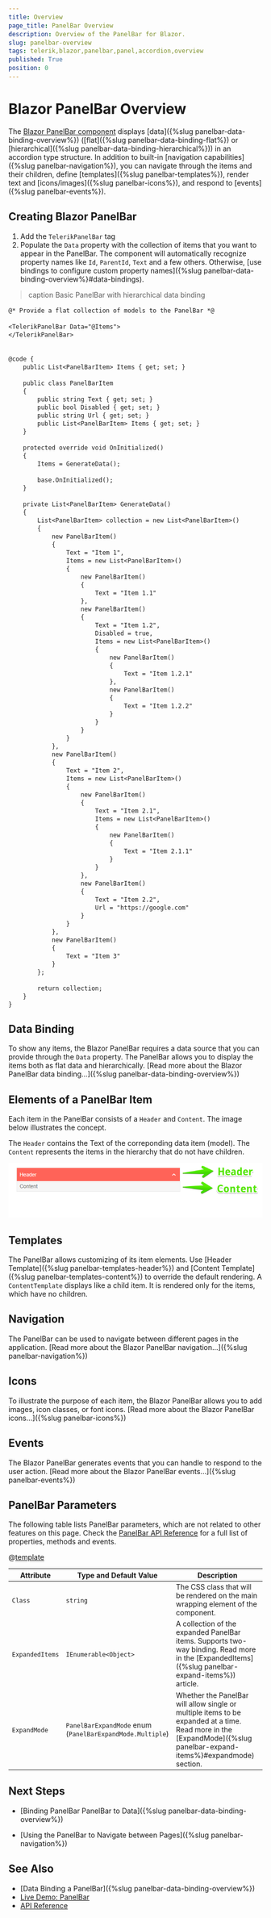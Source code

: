 ```yaml
---
title: Overview
page_title: PanelBar Overview
description: Overview of the PanelBar for Blazor.
slug: panelbar-overview
tags: telerik,blazor,panelbar,panel,accordion,overview
published: True
position: 0
---
```


# Blazor PanelBar Overview

The <a href="https://www.telerik.com/blazor-ui/panelbar" target="_blank">Blazor PanelBar component</a> displays [data]({%slug panelbar-data-binding-overview%}) ([flat]({%slug panelbar-data-binding-flat%}) or [hierarchical]({%slug panelbar-data-binding-hierarchical%})) in an accordion type structure. In addition to built-in [navigation capabilities]({%slug panelbar-navigation%}), you can navigate through the items and their children, define [templates]({%slug panelbar-templates%}), render text and [icons/images]({%slug panelbar-icons%}), and respond to [events]({%slug panelbar-events%}).

 
## Creating Blazor PanelBar

1. Add the `TelerikPanelBar` tag
1. Populate the `Data` property with the collection of items that you want to appear in the PanelBar. The component will automatically recognize property names like `Id`, `ParentId`, `Text` and a few others. Otherwise, [use bindings to configure custom property names]({%slug panelbar-data-binding-overview%}#data-bindings).

>caption Basic PanelBar with hierarchical data binding

````CSHTML
@* Provide a flat collection of models to the PanelBar *@

<TelerikPanelBar Data="@Items">
</TelerikPanelBar>


@code {
    public List<PanelBarItem> Items { get; set; }

    public class PanelBarItem
    {
        public string Text { get; set; }
        public bool Disabled { get; set; }
        public string Url { get; set; }
        public List<PanelBarItem> Items { get; set; }
    }

    protected override void OnInitialized()
    {
        Items = GenerateData();

        base.OnInitialized();
    }

    private List<PanelBarItem> GenerateData()
    {
        List<PanelBarItem> collection = new List<PanelBarItem>()
        {
            new PanelBarItem()
            {
                Text = "Item 1",
                Items = new List<PanelBarItem>()
                {
                    new PanelBarItem()
                    {
                        Text = "Item 1.1"
                    },
                    new PanelBarItem()
                    {
                        Text = "Item 1.2",
                        Disabled = true,
                        Items = new List<PanelBarItem>()
                        {
                            new PanelBarItem()
                            {
                                Text = "Item 1.2.1"
                            },
                            new PanelBarItem()
                            {
                                Text = "Item 1.2.2"
                            }
                        }
                    }
                }
            },
            new PanelBarItem()
            {
                Text = "Item 2",
                Items = new List<PanelBarItem>()
                {
                    new PanelBarItem()
                    {
                        Text = "Item 2.1",
                        Items = new List<PanelBarItem>()
                        {
                            new PanelBarItem()
                            {
                                Text = "Item 2.1.1"
                            }
                        }
                    },
                    new PanelBarItem()
                    {
                        Text = "Item 2.2",
                        Url = "https://google.com"
                    }
                }
            },
            new PanelBarItem()
            {
                Text = "Item 3"
            }
        };

        return collection;
    }
}
````

## Data Binding

To show any items, the Blazor PanelBar requires a data source that you can provide through the `Data` property. The PanelBar allows you to display the items both as flat data and hierarchically. [Read more about the Blazor PanelBar data binding...]({%slug panelbar-data-binding-overview%})

## Elements of a PanelBar Item

Each item in the PanelBar consists of a `Header` and `Content`. The image below illustrates the concept.

The `Header` contains the Text of the correponding data item (model). The `Content` represents the items in the hierarchy that do not have children.

![panelbar parts](images/panelbar-parts-overview.png)

## Templates

The PanelBar allows customizing of its item elements. Use [Header Template]({%slug panelbar-templates-header%}) and [Content Template]({%slug panelbar-templates-content%}) to override the default rendering. A `ContentTemplate` displays like a child item. It is rendered only for the items, which have no children.

## Navigation

The PanelBar can be used to navigate between different pages in the application. [Read more about the Blazor PanelBar navigation...]({%slug panelbar-navigation%})

## Icons

To illustrate the purpose of each item, the Blazor PanelBar allows you to add images, icon classes, or font icons. [Read more about the Blazor PanelBar icons...]({%slug panelbar-icons%})

## Events

The Blazor PanelBar generates events that you can handle to respond to the user action. [Read more about the Blazor PanelBar events...]({%slug panelbar-events%})

## PanelBar Parameters

The following table lists PanelBar parameters, which are not related to other features on this page. Check the [PanelBar API Reference](https://docs.telerik.com/blazor-ui/api/Telerik.Blazor.Components.TelerikPanelBar) for a full list of properties, methods and events.

@[template](/_contentTemplates/common/parameters-table-styles.md#table-layout)

| Attribute | Type and Default Value | Description |
|----------|----------|----------|
|`Class`| `string` |The CSS class that will be rendered on the main wrapping element of the component.|
|`ExpandedItems`| `IEnumerable<Object>` | A collection of the expanded PanelBar items. Supports two-way binding. Read more in the [ExpandedItems]({%slug panelbar-expand-items%}) article.|
|`ExpandMode`| `PanelBarExpandMode` enum <br/> (`PanelBarExpandMode.Multiple`) | Whether the PanelBar will allow single or multiple items to be expanded at a time. Read more in the [ExpandMode]({%slug panelbar-expand-items%}#expandmode) section. |


## Next Steps

* [Binding PanelBar PanelBar to Data]({%slug panelbar-data-binding-overview%})

* [Using the PanelBar to Navigate between Pages]({%slug panelbar-navigation%})


## See Also

  * [Data Binding a PanelBar]({%slug panelbar-data-binding-overview%})
  * [Live Demo: PanelBar](https://demos.telerik.com/blazor-ui/panelbar/overview)
  * [API Reference](https://docs.telerik.com/blazor-ui/api/Telerik.Blazor.Components.TelerikPanelBar)

